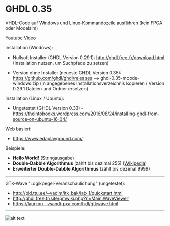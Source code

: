 # GHDL 0.35
VHDL-Code auf Windows und Linux-Kommandozeile ausführen (kein FPGA oder Modelsim)

<!-- ![alt text](https://i.ytimg.com/vi/52outPNHKnk/maxresdefault.jpg | width=100) -->

[Youtube Video](https://www.youtube.com/watch?v=52outPNHKnk) 

<!--Kurze Doku: 
* [GHDL / GTKWave – VHDL-Compiler/-Simulator](http://www3.cs.fau.de/Lehre/CPU/SS2011/vhdl-ghdl.pdf) -->

Installation (Windows):
* Nullsoft Installer (GHDL Version 0.29.1): http://ghdl.free.fr/download.html (Installation nutzen, um Suchpfade zu setzen)
<!-- * Version ohne Installer (GHDL Version 0.33): https://sourceforge.net/projects/ghdl-updates/files/Builds/ghdl-0.33/ (ghdl.exe verwenden/tauschen - getestet (!)) -->
* Version ohne Installer (neueste GHDL Version 0.35): https://github.com/ghdl/ghdl/releases --> ghdl-0.35-mcode-windows.zip (in angegebenes Installationsverzeichnis kopieren / Version 0.29.1 Dateien und Ordner ersetzen)

Installation (Linux / Ubuntu):
* Ungetestet (GHDL Version 0.33) - https://theintobooks.wordpress.com/2016/08/24/installing-ghdl-from-source-on-ubuntu-16-04/

Web basiert:
* https://www.edaplayground.com/

Beispiele: 
* **Hello World!** (Stringausgabe)
* **Double-Dabble Algorithmus** (zählt bis dezimal 255) ([Wikipedia](https://en.wikipedia.org/wiki/Double_dabble))
* **Erweiterter Double-Dabble Algorithmus** (zählt bis dezimal 9999)

---

GTK-Wave "Logikpegel-Veranschaulichung" (ungetestet):

* http://pld.ttu.ee/~vadim/itk_bak/lab_1/quickstart.html
* http://ghdl.free.fr/site/pmwiki.php?n=Main.WaveViewer
* https://lauri.xn--vsandi-pxa.com/hdl/gtkwave.html

---

![alt text](https://airtower.files.wordpress.com/2010/11/gtkwave-fulladd.png "GTK-Wave")
<!-- https://i.ytimg.com/vi/52outPNHKnk/maxresdefault.jpg -->
